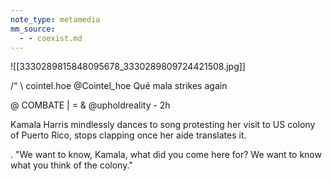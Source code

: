 ```yaml
---
note_type: metamedia
mm_source:
  - - coexist.md
---
```


![[3330289815848095678_3330289809724421508.jpg]]

/“ \ cointel.hoe
@Cointel_hoe
Qué mala strikes again

@ COMBATE | = & @upholdreality - 2h

Kamala Harris mindlessly dances to song
protesting her visit to US colony of Puerto Rico,
stops clapping once her aide translates it.

. "We want to know, Kamala, what did you come
here for? We want to know what you think of the
colony."


